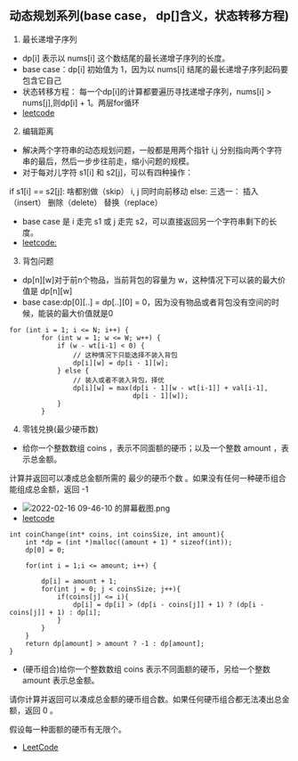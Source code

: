 ## 动态规划系列(base case， dp[]含义，状态转移方程)

1. 最长递增子序列
* dp[i] 表示以 nums[i] 这个数结尾的最长递增子序列的长度。
* base case：dp[i] 初始值为 1，因为以 nums[i] 结尾的最长递增子序列起码要包含它自己
* 状态转移方程： 每一个dp[i]的计算都要遍历寻找递增子序列，nums[i] > nums[j],则dp[i] + 1。两层for循环
* [leetcode](https://leetcode-cn.com/problems/longest-increasing-subsequence/)


2. 编辑距离
* 解决两个字符串的动态规划问题，一般都是用两个指针 i,j 分别指向两个字符串的最后，然后一步步往前走，缩小问题的规模。
* 对于每对儿字符 s1[i] 和 s2[j]，可以有四种操作：

if s1[i] == s2[j]:
    啥都别做（skip）
    i, j 同时向前移动
else:
    三选一：
        插入（insert）
        删除（delete）
        替换（replace）
* base case 是 i 走完 s1 或 j 走完 s2，可以直接返回另一个字符串剩下的长度。
* [leetcode:](https://leetcode-cn.com/problems/edit-distance/submissions/)


3. 背包问题
*  dp[n][w]对于前n个物品，当前背包的容量为 w，这种情况下可以装的最大价值是 dp[n][w]
*  base case:dp[0][..] = dp[..][0] = 0，因为没有物品或者背包没有空间的时候，能装的最大价值就是0

```
for (int i = 1; i <= N; i++) {
        for (int w = 1; w <= W; w++) {
            if (w - wt[i-1] < 0) {
                // 这种情况下只能选择不装入背包
                dp[i][w] = dp[i - 1][w];
            } else {
                // 装入或者不装入背包，择优
                dp[i][w] = max(dp[i - 1][w - wt[i-1]] + val[i-1], 
                               dp[i - 1][w]);
            }
        }
```

4. 零钱兑换(最少硬币数)
* 给你一个整数数组 coins ，表示不同面额的硬币；以及一个整数 amount ，表示总金额。

计算并返回可以凑成总金额所需的 最少的硬币个数 。如果没有任何一种硬币组合能组成总金额，返回 -1 

* ![2022-02-16 09-46-10 的屏幕截图.png](http://tva1.sinaimg.cn/large/0070vHShly1gzf42fh32oj30m706478x.jpg)
* [leetcode](https://leetcode-cn.com/problems/coin-change/)
```
int coinChange(int* coins, int coinsSize, int amount){
    int *dp = (int *)malloc((amount + 1) * sizeof(int));
    dp[0] = 0;
    
    for(int i = 1;i <= amount; i++) {
        
        dp[i] = amount + 1;
        for(int j = 0; j < coinsSize; j++){
            if(coins[j] <= i){
                dp[i] = dp[i] > (dp[i - coins[j]] + 1) ? (dp[i - coins[j]] + 1) : dp[i];
            }
        }
    }
    return dp[amount] > amount ? -1 : dp[amount];
}
```
* (硬币组合)给你一个整数数组 coins 表示不同面额的硬币，另给一个整数 amount 表示总金额。

请你计算并返回可以凑成总金额的硬币组合数。如果任何硬币组合都无法凑出总金额，返回 0 。

假设每一种面额的硬币有无限个。

* [LeetCode](https://leetcode-cn.com/problems/coin-change-2)

